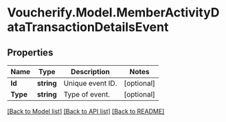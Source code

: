 # Voucherify.Model.MemberActivityDataTransactionDetailsEvent

## Properties

Name | Type | Description | Notes
------------ | ------------- | ------------- | -------------
**Id** | **string** | Unique event ID. | [optional] 
**Type** | **string** | Type of event. | [optional] 

[[Back to Model list]](../README.md#documentation-for-models) [[Back to API list]](../README.md#documentation-for-api-endpoints) [[Back to README]](../README.md)

